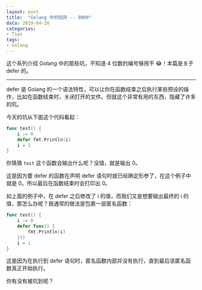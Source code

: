 ```yaml
---
layout: post
title:  "Golang 中的陷阱 -- 0000"
data: 2019-04-20
categories:
- Tips
tags:
- Golang
---
```


这个系列介绍 Golang 中的那些坑，不知道 4 位数的编号够用不 😂！本篇是关于 defer 的。

---

defer 是 Golang 的一个语法特性，可以让你在函数结束之后执行某些预设的操作，比如在函数结束时，关闭打开的文件。但就这个非常有用的东西，隐藏了许多的坑。

今天的坑从下面这个代码看起：

``` go
func test() {
    i := 0
    defer fmt.Println(i)
    i = 1
}
```

你猜猜 `test` 这个函数会输出什么呢？没错，就是输出 0。

这是因为要 defer 的函数在声明 defer 语句时就已经确定形参了，在这个例子中就是 0。所以最后在函数结束时会打印出 0。

如上面的例子中，在 defer 之后修改了 i 的值，而我们又是想要输出最终的 i 的值，那怎么办呢？我通常的做法是包裹一层匿名函数：

``` go
func test() {
    i := 0
    defer func() {
        fmt.Println(i)
    }()
    i = 1
}
```

这是因为在执行到 defer 语句时，匿名函数内部并没有执行，直到最后该匿名函数真正开始执行。

你有没有被坑到呢？